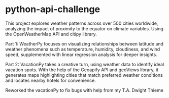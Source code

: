 # python-api-challenge

This project explores weather patterns across over 500 cities worldwide, analyzing the impact of proximity to the equator on climate variables. Using the OpenWeatherMap API and citipy library. 

Part 1: WeatherPy focuses on visualizing relationships between latitude and weather phenomena such as temperature, humidity, cloudiness, and wind speed, supplemented with linear regression analysis for deeper insights.

Part 2: VacationPy takes a creative turn, using weather data to identify ideal vacation spots. With the help of the Geoapify API and geoViews library, it generates maps highlighting cities that match preferred weather conditions and locates nearby hotels for convenience.

Reworked the vacationPy to fix bugs with help from my T.A. Dwight Thieme
